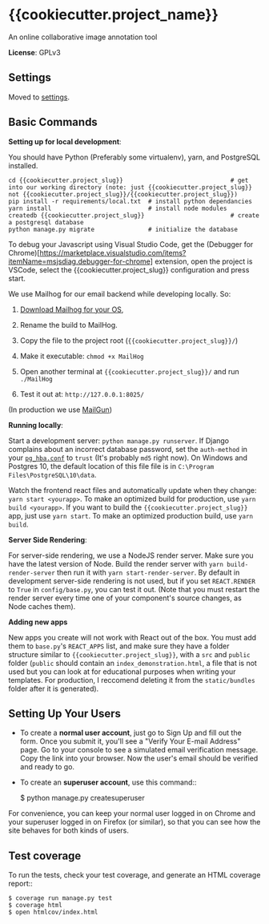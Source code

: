 {{cookiecutter.project_name}}
======

An online collaborative image annotation tool

**License**: GPLv3


Settings
--------

Moved to [settings](http://cookiecutter-django.readthedocs.io/en/latest/settings.html).


Basic Commands
--------------

**Setting up for local development**:

You should have Python (Preferably some virtualenv), yarn, and PostgreSQL installed.  
    
    cd {{cookiecutter.project_slug}}                              # get into our working directory (note: just {{cookiecutter.project_slug}} not {{cookiecutter.project_slug}}/{{cookiecutter.project_slug}})
    pip install -r requirements/local.txt  # install python dependancies
    yarn install                           # install node modules
    createdb {{cookiecutter.project_slug}}                        # create a postgresql database
    python manage.py migrate               # initialize the database



To debug your Javascript using Visual Studio Code, get the (Debugger for Chrome)[https://marketplace.visualstudio.com/items?itemName=msjsdiag.debugger-for-chrome] extension, open the project is VSCode, select the {{cookiecutter.project_slug}} configuration and press start.

We use Mailhog for our email backend while developing locally. So:

1. [Download Mailhog for your OS](https://github.com/mailhog/MailHog/releases), 

2. Rename the build to MailHog.

3. Copy the file to the project root (`{{cookiecutter.project_slug}}/`)

4. Make it executable: `chmod +x MailHog`

5. Open another terminal at `{{cookiecutter.project_slug}}/` and run `./MailHog`

6. Test it out at: `http://127.0.0.1:8025/`

(In production we use [MailGun](https://www.mailgun.com/))

**Running locally**: 

Start a development server: `python manage.py runserver`. If Django complains about an incorrect database password, set the `auth-method` in your [`pg_hba.conf`](https://www.postgresql.org/docs/9.1/static/auth-pg-hba-conf.html) to `trust` (It's probably `md5` right now). On Windows and Postgres 10, the default location of this file file is in `C:\Program Files\PostgreSQL\10\data`.

Watch the frontend react files and automatically update when they change: `yarn start <yourapp>`. To make an optimized build for production, use `yarn build <yourapp>`. If you want to build the `{{cookiecutter.project_slug}}` app, just use `yarn start`. To make an optimized production build, use `yarn build`.


**Server Side Rendering**: 

For server-side rendering, we use a NodeJS render server. Make sure you have the latest version of Node. Build the render server with `yarn build-render-server` then run it with `yarn start-render-server`. By default in development server-side rendering is not used, but if you set `REACT.RENDER` to `True` in `config/base.py`, you can test it out. (Note that you must restart the render server every time one of your component's source changes, as Node caches them). 


**Adding new apps**

New apps you create will not work with React out of the box. You must add them to `base.py`'s `REACT_APPS` list, and make sure they have a folder structure similar to `{{cookiecutter.project_slug}}`, with a `src` and `public` folder (`public` should contain an `index_demonstration.html`, a file that is not used but you can look at for educational purposes when writing your templates. For production, I reccomend deleting it from the `static/bundles` folder after it is generated).


Setting Up Your Users
---------------------

* To create a **normal user account**, just go to Sign Up and fill out the form. Once you submit it, you'll see a "Verify Your E-mail Address" page. Go to your console to see a simulated email verification message. Copy the link into your browser. Now the user's email should be verified and ready to go.

* To create an **superuser account**, use this command::

    $ python manage.py createsuperuser

For convenience, you can keep your normal user logged in on Chrome and your superuser logged in on Firefox (or similar), so that you can see how the site behaves for both kinds of users.

Test coverage
-------------

To run the tests, check your test coverage, and generate an HTML coverage report::

    $ coverage run manage.py test
    $ coverage html
    $ open htmlcov/index.html